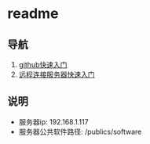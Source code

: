 # readme

## 导航

1. [github快速入门](how%20to%20use%20github/README.md)
2. [远程连接服务器快速入门](connect_remote_server.md)

## 说明
- 服务器ip: 192.168.1.117
- 服务器公共软件路径: /publics/software
